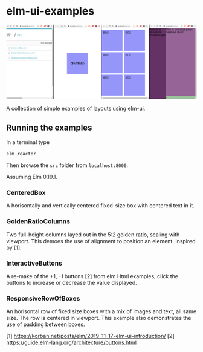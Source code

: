 # elm-ui-examples

![Screenshot](/Screenshot.png?raw=true "Screenshot")

A collection of simple examples of layouts using elm-ui.

## Running the examples

In a terminal type

    elm reactor
    
Then browse the `src` folder from `localhost:8000`.

Assuming Elm 0.19.1.


### CenteredBox
A horisontally and vertically centered fixed-size box with centered text in it. 

### GoldenRatioColumns
Two full-height columns layed out in the 5:2 golden ratio, scaling with viewport. This demoes the use of alignment to position an element. Inspired by [1].

### InteractiveButtons
A re-make of the +1, -1 buttons [2] from elm Html examples; click the buttons to increase or decrease the value displayed.

### ResponsiveRowOfBoxes
An horisontal row of fixed size boxes with a mix of images and text, all same size. The row is centered in viewport. This example also demonstrates the use of padding between boxes.


[1] https://korban.net/posts/elm/2019-11-17-elm-ui-introduction/
[2] https://guide.elm-lang.org/architecture/buttons.html
